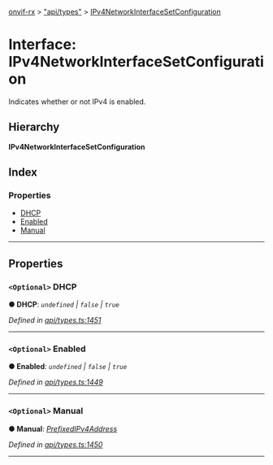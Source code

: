 [onvif-rx](../README.md) > ["api/types"](../modules/_api_types_.md) > [IPv4NetworkInterfaceSetConfiguration](../interfaces/_api_types_.ipv4networkinterfacesetconfiguration.md)

# Interface: IPv4NetworkInterfaceSetConfiguration

Indicates whether or not IPv4 is enabled.

## Hierarchy

**IPv4NetworkInterfaceSetConfiguration**

## Index

### Properties

* [DHCP](_api_types_.ipv4networkinterfacesetconfiguration.md#dhcp)
* [Enabled](_api_types_.ipv4networkinterfacesetconfiguration.md#enabled)
* [Manual](_api_types_.ipv4networkinterfacesetconfiguration.md#manual)

---

## Properties

<a id="dhcp"></a>

### `<Optional>` DHCP

**● DHCP**: *`undefined` \| `false` \| `true`*

*Defined in [api/types.ts:1451](https://github.com/patrickmichalina/onvif-rx/blob/f117e44/src/api/types.ts#L1451)*

___
<a id="enabled"></a>

### `<Optional>` Enabled

**● Enabled**: *`undefined` \| `false` \| `true`*

*Defined in [api/types.ts:1449](https://github.com/patrickmichalina/onvif-rx/blob/f117e44/src/api/types.ts#L1449)*

___
<a id="manual"></a>

### `<Optional>` Manual

**● Manual**: *[PrefixedIPv4Address](_api_types_.prefixedipv4address.md)*

*Defined in [api/types.ts:1450](https://github.com/patrickmichalina/onvif-rx/blob/f117e44/src/api/types.ts#L1450)*

___

